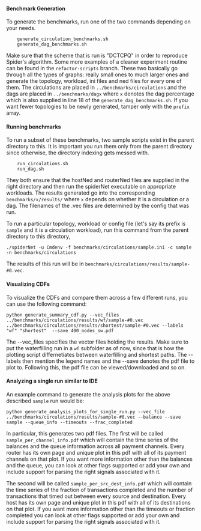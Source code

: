 #### Benchmark Generation
To generate the benchmarks, run one of the two commands depending on your needs.
```
    generate_circulation_benchmarks.sh
    generate_dag_benchmarks.sh
```
Make sure that the scheme that is run is "DCTCPQ" in order to reproduce Spider's algorithm. Some more examples of a cleaner experiment routine
can be found in the `refactor-scripts` branch.
These two basically go through all the types of graphs: really small ones to much larger ones and generate
the topology, workload, ini files and ned files for every one of them. The circulations are placed in 
`../benchmarks/circulations` and the dags are placed in `../benchmarks/dagx` where `x` denotes the dag percentage
which is also supplied in line 18 of the `generate_dag_benchmarks.sh`. If you want fewer topologies to be newly generated, tamper only with the `prefix` array.


#### Running benchmarks
To run a subset of these benchmarks, two sample scripts exist in the parent directory to this. It is important
you run them only from the parent directory since otherwise, the directory indexing gets messed with.
```
    run_circulations.sh
    run_dag.sh
```
They both ensure that the hostNed and routerNed files are supplied in the right directory and then run the 
spiderNet executable on appropriate workloads. The results generated go into the corresponding 
`benchmarks/x/results/` where `x` depends on whether it is a circulation or a dag. The filenames of the .vec files
are determined by the config that was run.

To run a particular topology, workload or config file (let's say its prefix is `sample` and it 
is a circulation workload), 
run this command from the parent directory to this directory,
```
./spiderNet -u Cmdenv -f benchmarks/circulations/sample.ini -c sample -n benchmarks/circulations
```
The results of this run will be in `benchmarks/circulations/results/sample-#0.vec`.


#### Visualizing CDFs
To visualize the CDFs and compare them across a few different runs, you can use the following command:
```
python generate_summary_cdf.py --vec_files ../benchmarks/circulations/results/wf/sample-#0.vec ../benchmarks/circulations/results/shortest/sample-#0.vec --labels "wf" "shortest"  --save 400_nodes_sw.pdf
```
The --vec_files specifies the vector files holding the results. Make sure to put the waterfilling run in a `wf` subfolder as of now, since that is how the plotting
script differnetiates between waterfilling and shortest paths. The --labels then mention the legend names and the
--save denotes the pdf file to plot to. Following this, the pdf file can be viewed/downloaded and so on.


#### Analyzing a single run similar to IDE
An example command to generate the analysis plots for the above described `sample` run would be:
```
python generate_analysis_plots_for_single_run.py --vec_file ../benchmarks/circulations/results/sample-#0.vec --balance --save sample --queue_info --timeouts --frac_completed
```
In particular, this generates two pdf files. The first will be called `sample_per_channel_info.pdf` which will contain the time series of the balances and the queue information across all payment channels. Every router has its own page and unique plot in this pdf with all of its payment channels on that plot. If you want more information other than the balances
and the queue, you can look at other flags supported or add your own and include support for parsing the right signals associated with it.

 The second will be called `sample_per_src_dest_info.pdf` which will contain the time series of the fraction of transactions completed and the number of transactions that timed out between every source and destination. Every host has its own page and unique plot in this pdf with all of its destinations on that plot. If you want more information other than the timeouts or fraction completed you can look at other flags supported or add your own and include support for parsing the right signals associated with it.




    
 
